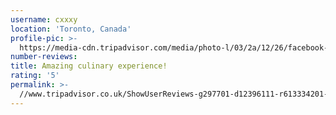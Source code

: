 ```yaml
---
username: cxxxy
location: 'Toronto, Canada'
profile-pic: >-
  https://media-cdn.tripadvisor.com/media/photo-l/03/2a/12/26/facebook-avatar.jpg
number-reviews:
title: Amazing culinary experience!
rating: '5'
permalink: >-
  //www.tripadvisor.co.uk/ShowUserReviews-g297701-d12396111-r613334201-Tresna_Bali_Cooking_School-Ubud_Gianyar_Bali.html
---
```

